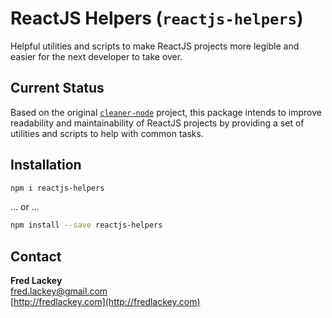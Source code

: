 # ReactJS Helpers (`reactjs-helpers`)  

Helpful utilities and scripts to make ReactJS projects more legible and easier for the next developer to take over.  

## Current Status

Based on the original [`cleaner-node`](https://www.npmjs.com/package/cleaner-node) project, this package intends to improve readability and maintainability of ReactJS projects by providing a set of utilities and scripts to help with common tasks.  

## Installation  

```bash
npm i reactjs-helpers
```

... or ...

```bash
npm install --save reactjs-helpers
```

## Contact  

**Fred Lackey**  
[fred.lackey@gmail.com](mailto:fred.lackey@gmail.com)  
[http://fredlackey.com](http://fredlackey.com)  
